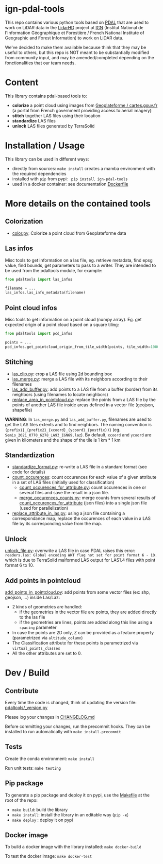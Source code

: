 # ign-pdal-tools

This repo contains various python tools based on [PDAL](https://pdal.io/) that are used to work on
LiDAR data in the [LidarHD](https://www.ign.fr/institut/lidar-hd-vers-une-nouvelle-cartographie-3d-du-territoire)
project at [IGN](https://www.ign.fr) (Institut National de l'Information Géographique et Forestière / French National Institute of
Geographic and Forest Information) to work on LiDAR data.

We've decided to make them available because think that they may be useful to others, but this repo
is NOT meant to be substantially modified from community input, and may be amended/completed depending
on the fonctionalities that our team needs.

# Content

This library contains pdal-based tools to:
* **colorize** a point cloud using images from [Geoplateforme / cartes.gouv.fr](https://www.cartes.gouv.fr/) (a portal
from French government providing access to aerial imagery)
* **stitch** together LAS files using their location
* **standardize** LAS files
* **unlock** LAS files generated by TerraSolid

# Installation / Usage

This library can be used in different ways:
* directly from sources: `make install` creates a mamba environment with the required dependencies
* installed with `pip` from pypi: ` pip install ign-pdal-tools`
* used in a docker container: see documentation [Dockerfile](Dockerfile)

# More details on the contained tools

## Colorization

* [color.py](pdaltools/color.py): Colorize a point cloud from Geoplateforme data

## Las infos

Misc tools to get information on a las file, eg. retrieve metadata, find epsg value, find bounds, get parameters to pass to a writer. They are intended to be used from the pdaltools module, for example:

```python
from pdaltools import las_infos

filename = ...
las_infos.las_info_metadata(filename)
```

## Point cloud infos

Misc tools to get information on a point cloud (numpy array). Eg. get expected origin of a point cloud based on a square tiling:

```python
from pdaltools import pcd_infos

points = ...
pcd_infos.get_pointcloud_origin_from_tile_width(points, tile_width=1000)
```


## Stitching

* [las_clip.py](pdaltools/las_clip.py): crop a LAS file using 2d bounding box
* [las_merge.py](pdaltools/las_merge.py): merge a LAS file with its neighbors according to their filenames
* [las_add_buffer.py](pdaltools/las_add_buffer.py): add points to a LAS file from a buffer (border) from its neighbors (using filenames to locate neighbors)
* [replace_area_in_pointcloud.py](pdaltools/replace_area_in_pointcloud.py): replace the points from a LAS file by the points of another LAS file inside areas defined in a vector file (geojson, shapefile)

**WARNING**: In `las_merge.py` and `las_add_buffer.py`, filenames are used to get the LAS files extents
and to find neighbors.
The naming convention is `{prefix1}_{prefix2}_{xcoord}_{ycoord}_{postfix})}` (eg. `Semis_2021_0770_6278_LA93_IGN69.laz`).
By default, `xcoord` and `ycoord` are given in kilometers and the shape of the tile is 1 km * 1 km

## Standardization

* [standardize_format.py](pdaltools/standardize_format.py): re-write a LAS file in a standard format (see code for details)
* [count_occurences](pdaltools/count_occurences): count occurences for each value of a given attribute in a set of LAS files (initially used for classification)
    * [count_occurences_for_attribute.py](pdaltools/count_occurences/count_occurences_for_attribute.py): count occurences in one or several files and save the result in a json file.
    * [merge_occurences_counts.py](pdaltools/count_occurences/merge_occurences_counts.py): merge counts from several results of [count_occurences_for_attribute](pdaltools/count_occurences/count_occurences_for_attribute.py) (json files) into a single json file (used for parallelization)
* [replace_attribute_in_las.py](test/test_replace_attribute_in_las.py): using a json file containing a correspondance map, replace the occurences of each value in a LAS file by its corresponding value from the map.

## Unlock

[unlock_file.py](pdaltools/unlock_file.py): overwrite a LAS file in case PDAL raises this error:
`readers.las: Global encoding WKT flag not set for point format 6 - 10.` which is due to TerraSolid
malformed LAS output for LAS1.4 files with point format 6 to 10.

## Add points in pointcloud

[add_points_in_pointcloud.py](pdaltools/add_points_in_pointcloud.py): add points from some vector files (ex: shp, geojson, ...) inside Las/Laz:
- 2 kinds of geometries are handled:
  - if the geometries in the vector file are points, they are added directly to the las file
  - if the geometries are lines, points are added along this line using a `spacing` parameter
- In case the points are 2D only, Z can be provided as a feature property (parametrized via `altitude_column`)
- The Classification attribute for these points is parametrized via `virtual_points_classes`
- All the other attributes are set to 0.

# Dev / Build

## Contribute

Every time the code is changed, think of updating the version file: [pdaltools/_version.py](pdaltools/_version.py`)

Please log your changes in [CHANGELOG.md](CHANGELOG.md)

Before committing your changes, run the precommit hooks. They can be installed to run automatically with `make install-precommit`

## Tests

Create the conda environment: `make install`

Run unit tests: `make testing`

## Pip package

To generate a pip package and deploy it on pypi, use the [Makefile](Makefile) at the root of the repo:

* `make build`: build the library
* `make install`: install the library in an editable way (`pip -e`)
* `make deploy` : deploy it on pypi

## Docker image

To build a docker image with the library installed: `make docker-build`

To test the docker image: `make docker-test`
